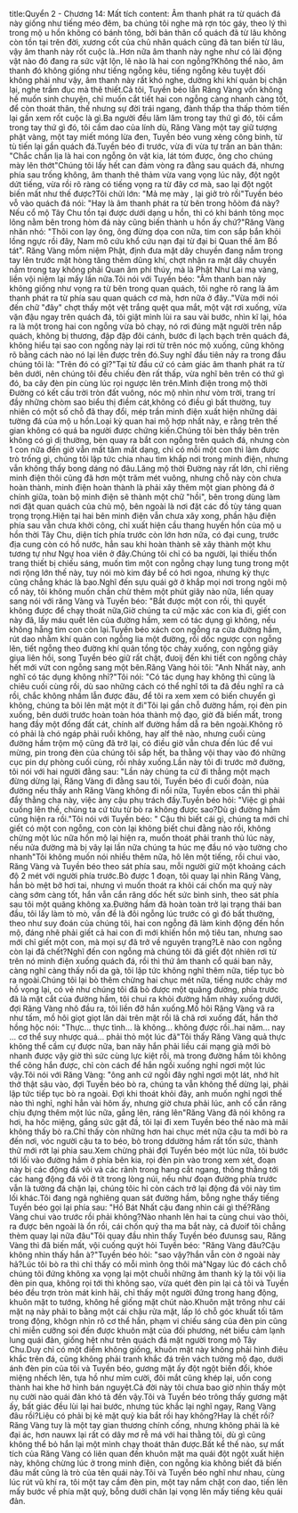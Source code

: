 title:Quyển 2 - Chương 14: Mất tích
content:
Âm thanh phát ra từ quách đá này giống như tiếng méo đêm, ba chúng tôi nghe mà rợn tóc gáy, theo lý thì trong mộ u hồn không có bánh tông, bởi bản thân cổ quách đã từ lâu không còn tồn tại trên đời, xương cốt của chủ nhân quách cũng đã tan biến từ lâu, vậy âm thanh này rốt cuộc là..Hơn nữa âm thanh này nghe như có lài động vật nào đó đang ra sức vật lộn, lẽ nào là hai con ngỗng?Không thể nào, âm thanh đó không giống như tiếng ngỗng kêu, tiếng ngỗng kêu tuyệt đối không phải như vậy, âm thanh này rất khó nghe, dường khi khí quản bị chặn lại, nghe trầm đục mà thê thiết.Cả tôi, Tuyền béo lẫn Răng Vàng vốn không hề muốn sinh chuyện, chỉ muốn cắt tiết hai con ngỗng càng nhanh càng tốt, để còn thoát thân, thế nhưng sự đời trái ngang, đành thấp tha thấp thỏm tiến lại gần xem rốt cuộc là gì.Ba người đều lăm lăm trong tay thứ gì đó, tôi cầm trong tay thứ gì đó, tôi cầm dao của lính dù, Răng Vàng một tay giữ tượng phật vàng, một tay miết móng lừa đen, Tuyền béo vung xẻng công binh, từ tù tiến lại gần quách đá.Tuyền béo đi trước, vừa đi vừa tự trấn an bản thân: "Chắc chắn lịa là hai con ngỗng ôn vật kia, lát tóm được, ông cho chúng mày lên thớt"Chúng tôi lấy hết can đảm vòng ra đằng sau quách đá, nhưng phía sau trống không, âm thanh thê thảm vừa vang vọng lúc nãy, đột ngột dứt tiếng, vừa rồi rõ ràng có tiếng vọng ra từ đây cơ mà, sao lại đột ngột biến mất như thế được?Tôi chửi lớn: "Mả mẹ mày , lại giở trò rồi"Tuyền béo vỗ vào quách đá nói: "Hay là âm thanh phát ra từ bên trong hõòm đá này?Nếu cổ mộ Tây Chu tồn tại được dưới dạng u hồn, thì có khi bánh tông mọc lông nằm bên trong hòm đá này cũng biến thành u hồn ấy chứ?"Răng Vàng nhăn nhó: "Thôi con lạy ông, ông đừng dọa con nữa, tim con sắp bắn khỏi lồng ngực rồi đây, Nam mô cứu khổ cứu nạn đại từ đại bi Quan thế âm Bồ tát". Răng Vàng mồm niệm Phật, định đưa mặt dây chuyền đang nắm trong tay lên trước mặt hòng tăng thêm dũng khí, chợt nhận ra mặt dây chuyền nắm trong tay không phải Quan âm phỉ thúy, mà là Phật Như Lai mạ vàng, liền vội niệm lại mấy lần nữa.Tôi nói với Tuyền béo: "Âm thanh ban nãy không giống như vọng ra từ bên trong quan quách, tôi nghe rõ rang là âm thanh phát ra từ phía sau quan quách cơ mà, hơn nữa ở đây.."Vừa mới nói đến chữ "đây" chợt thấy một vệt trắng quệt qua mắt, một vật rơi xuống, vừa vặn đậu ngay trên quách đá, tôi giật mình lùi ra sau vài bước, nhìn kĩ lại, hóa ra là một trong hai con ngỗng vừa bỏ chạy, nó rơi đúng mặt người trên nắp quách, không bị thương, đập đập đôi cánh, bước đi lạch bạch trên quách đá, không hiểu tại sao con ngỗng này lại rơi từ trên nóc mộ xuống, cũng không rõ bằng cách nào nó lại lên được trên đó.Suy nghĩ đầu tiên nảy ra trong đầu chúng tôi là: "Trên đó có gì?"Tại từ đầu cứ có cảm giác âm thanh phát ra từ bên dưới, nên chúng tôi đều chiếu đèn rất thấp, vừa nghĩ bên trên có thứ gì đó, ba cây đèn pin cùng lúc rọi ngược lên trên.Minh điện trong mộ thời Đường có kết cấu trời tròn đất vuông, nóc mộ nhìn như vòm trời, trang trí đầy những chòm sao biểu thị điềm cát,không có điều gì bất thường, tuy nhiên có một số chỗ đã thay đổi, mép trần minh điện xuất hiện những dải tường đá của mộ u hồn.Loại kỳ quan hai mộ hợp nhất này, e rằng trên thế gian không có quá ba người được chứng kiến.Chúng tôi bèn thấy bên trên không có gì dị thường, bèn quay ra bắt con ngỗng trên quách đá, nhưng còn 1 con nữa đến giờ vẫn mất tăm mất dạng, chỉ có mỗi một con thì làm được trò trống gì, chúng tôi lập tức chia nhau tìm khắp nơi trong minh điện, nhưng vẫn không thấy bong dáng nó đâu.Lăng mộ thời Đường này rất lớn, chỉ riêng minh điện thôi cũng đã hơn một trăm mét vuông, nhưng chỗ này còn chưa hoàn thành, minh điện hoàn thành là phải xây thêm một gian phòng đá ở chính giữa, toàn bộ minh điện sẽ thành một chữ "hồi", bên trong dùng làm nơi đặt quan quách của chủ mộ, bên ngoài là nơi đặt các đồ tùy táng quan trọng trọng.Hiện tại hai bên minh điện vẫn chưa xây xong, phần hậu điện phía sau vẫn chưa khởi công, chỉ xuất hiện cầu thang huyền hồn của mộ u hồn thời Tây Chu, diện tích phía trước còn lớn hơn nữa, có đại cung, trước địa cung còn có hồ nước, hẳn sau khi hoàn thành sẽ xây thành một khu tương tự như Ngự hoa viên ở đây.Chúng tôi chỉ có ba người, lại thiếu thốn trang thiết bị chiếu sáng, muốn tìm một con ngỗng chạy lung tung trong một nơi rộng lớn thế này, tuy nói mò kim đáy bể có hơi ngoa, nhưng kỳ thực cũng chẳng khác là bao.Nghĩ đến sựu quái gở ở khắp mọi nơi trong ngôi mộ cổ này, tôi không muốn chần chừ thêm một phút giây nào nữa, liền quay sang nói với răng Vàng và Tuyền béo: "Bắt được một con rồi, thì quyết không được để chạy thoát nữa,Giờ chúng ta cứ mặc xác con kia đi, giết con này đã, lấy máu quết lên của đường hầm, xem có tác dụng gì không, nếu không hẵng tìm con còn lại.Tuyền béo xách con ngỗng ra cửa đường hầm, rút dao nhằm khí quản con ngỗng lia một đường, rồi dốc ngược cọn ngỗng lên, tiết ngỗng theo đường khí quản tồng tộc chảy xuống, con ngỗng giãy giụa liên hồi, song Tuyền béo giữ rất chặt, đưoij đến khi tiết con ngỗng chảy hết mới vứt con ngỗng sang một bên.Răng Vàng hỏi tôi: "Anh Nhất này, anh nghĩ có tác dụng không nhỉ?"Tôi nói: "Có tác dụng hay không thì cũng là chiêu cuối cùng rồi, dù sao những cách có thể nghĩ tới ta đã đều nghĩ ra cả rồi, chắc không nhầm lẫn được đâu, để tôi ra xem xem có biến chuyển gì không, chúng ta bôi lên mặt một ít đi"Tôi lại gần chỗ đường hầm, rọi đèn pin xuống, bên dưới trước hoàn toàn hóa thành mộ đạo, giờ đã biến mất, trong hang đầy một đống đất cát, chính alf đường hầm dẫ ra bên ngoài.Không rõ có phải là chó ngáp phải ruồi không, hay alf thê nào, nhưng cuối cùng đường hầm trộm mộ cũng đã trở lại, có điều giờ vẫn chưa đến lúc để vui mừng, pin trong đèn của chúng tôi sắp hết, ba thằng vội thay vào đó những cục pin dự phòng cuối cùng, rồi nhảy xuống.Lần này tôi đi trước mở đường, tôi nói với hai người đằng sau: "Lần này chúng ta cứ đi thẳng một mạch đừng dừng lại, Răng Vàng đi đằng sau tôi, Tuyền béo đi cuối đoàn, nủa đường nếu thấy anh Răng Vàng không đi nổi nữa, Tuyền ebos cần thì phải đẩy thằng cha này, việc àny cậu phụ trách đấy.Tuyền béo hỏi: "Việc gì phải cuống lên thế, chúng ta cứ từu từ bò ra không được sao?Dù gì đường hầm cũng hiện ra rồi."Tôi nói với Tuyền béo: " Cậu thì biết cái gì, chúng ta mới chỉ giết có một con ngỗng, con còn lại không biết chui đằng nào rồi, không chừng một lúc nữa hồn mộ lại hiện ra, muốn thoát phải tranh thủ lúc này, nếu nửa đường mà bị vây lại lần nữa chúng ta húc mẹ đầu nó vào tường cho nhanh"Tôi không muốn nói nhiều thêm nữa, hô lên một tiếng, rồi chui vào, Răng Vàng và Tuyền béo theo sát phía sau, mỗi người giữ một khoảng cách độ 2 mét với người phía trước.Bò được 1 đoạn, tôi quay lại nhìn Răng Vàng, hắn bò mệt bở hơi tai, nhưng vì muốn thoát ra khỏi cái chốn ma quỷ này càng sớm càng tốt, hắn vẫn cắn răng dốc hết sức bình sinh, theo sát phía sau tôi một quãng không xa.Đường hầm đã hoàn toàn trở lại trạng thái ban đầu, tôi lấy làm tò mò, vấn đề là đôi ngỗng lúc trước có gì đó bất thường, theo như suy đoán của chúng tôi, hai con ngỗng đã làm kinh động đến hồn mộ, đáng nhẽ phải giết cả hai con đi mới khiến hồn mộ tiêu tan, nhưng sao mới chỉ giết một con, mà mọi sự đã trở về nguyên trạng?Lẽ nào con ngỗng còn lại đã chết?Nghĩ đến con ngỗng mà chúng tôi đã giết đột nhiên rơi từ trên nó minh điện xuống quách đá, rồi thì thứ âm thanh cổ quái ban nãy, càng nghĩ càng thấy nổi da gà, tôi lập tức không nghĩ thêm nữa, tiếp tục bò ra ngoài.Chúng tôi lại bò thêm chừng hai chục mét nữa, tiếng nước chảy mơ hồ vọng lại, có vẻ như chúng tôi đã bò được một quãng đường, phía trước đã là mặt cắt của đường hầm, tôi chui ra khỏi đường hầm nhảy xuống dưới, đợi Răng Vàng nhô đầu ra, tôi liền đỡ hắn xuống.Mồ hôi Răng Vàng vã ra như tấm, mồ hôi giọt giọt lăn dài trên mặt rồi lã chã rơi xuống đất, hắn thở hồng hộc nói: "Thực... thực tình... là không... không được rồi..hai năm... nay ... cơ thể suy nhược quá... phải thỏ một lúc đã"Tôi thấy Răng Vàng quả thực không thể cầm cự được nữa, ban nãy hắn phải liều cái mạng già mới bò nhanh được vậy giờ thì sức cùng lực kiệt rồi, mà trong đường hầm tôi không thể cõng hắn được, chỉ còn cách để hắn ngồi xuống nghỉ ngơi một lúc vậy.Tôi nói với Răng Vàng: "ông anh cứ ngồi đây nghỉ ngơi một lát, nhớ hít thở thật sâu vào, đợi Tuyền béo bò ra, chúng ta vẫn không thể dừng lại, phải lập tức tiếp tục bò ra ngoài. Đợi khi thoát khỏi đây, anh muốn nghỉ ngơi thế nào thì nghỉ, nghỉ hẳn vài hôm ấy, nhưng giờ chưa phải lúc, anh cố cắn răng chịu đựng thêm một lúc nữa, gắng lên, ráng lên"Răng Vàng đã nói không ra hơi, ha hốc miệng, gắng sức gật đầ, tôi lại đi xem Tuyền béo thế nào mà mãi không thấy bò ra.Chỉ thấy còn những hơn hai chục mét nữa cậu ta mới bò ra đến nơi, vóc người cậu ta to béo, bò trong ddường hầm rất tốn sức, thành thử mới rớt lại phia sau.Xem chừng phải đợi Tuyền béo một lúc nữa, tôi bước tới lối vào đường hầm ở phía bên kia, rọi đèn pin vào trong xem xét, đoạn này bị các động đá vôi và các rãnh trong hang cắt ngang, thông thẳng tới các hang động đá vôi ở tít trong lòng núi, nếu như đoạn đường phía trước vẫn là tường đá chặn lại, chúng tôic hỉ còn cách trở lại động đá vôi này tìm lối khác.Tôi đang ngả nghiêng quan sát đường hầm, bỗng nghe thấy tiếng Tuyền béo gọi lại phía sau: "Hồ Bát Nhất cậu đang nhìn cái gì thế?Răng Vàng chui vào trước rồi phải không?Nào nhanh lên hai ta cùng chui vào thôi, ra được bên ngoài là ổn rồi, cái chốn quỷ tha ma bắt này, cả đưoif tôi chẳng thèm quay lại nữa đâu"Tôi quay đầu nhìn thấy Tuyền béo đưunsg sau, Răng Vàng thì đã biến mất, vội cuống quýt hỏi Tuyền béo: "Răng Vàng đâu?Cậu không nhìn thấy hắn à?"Tuyền béo hỏi: "sao vậy?hắn vẫn còn ở ngoài này hả?Lúc tôi bò ra thì chỉ thấy có mỗi mình ông thôi mà"Ngay lúc đó cách chỗ chúng tôi đứng không xa vọng lại một chuỗi những âm thanh kỳ lạ tôi vội lia đèn pin qua, không rọi tới thì không sao, vừa quét đèn pin lại cả tôi và Tuyền béo đều trợn tròn mát kinh hãi, chỉ thấy một người đứng trong hang động, khuôn mặt to tướng, không hề giống mặt chút nào.Khuôn mặt trông như cái mặt nạ này phải to bằng một cái chậu rửa mặt, lấp ló chỗ góc khuất tối tăm trong động, khôgn nhìn rõ cơ thể hắn, phạm vi chiếu sáng của đèn pin cũng chỉ miễn cưỡng soi đến được khuôn mặt của đối phương, nét biểu cảm lạnh lung quái đản, giống hệt như trên quách đá mặt người trong mộ Tây Chu.Duy chỉ có một điểm không giống, khuôn mặt này không phải hình điêu khắc trên đá, cũng không phải tranh khắc đá trên vách tường mộ đạo, dưới ánh đèn pin của tôi và Tuyền béo, gương mặt ấy đột ngột biến đổi, khóe miệng nhếch lên, tựa hồ như mỉm cười, đôi mắt cũng khép lại, uốn cong thành hai khe hở hình bán nguyệt.Cả đời này tôi chưa bao giờ nhìn thấy một nụ cười nào quái đản khó tả đến vậy.Tôi và Tuyền béo trông thấy gương mặt ấy, bất giác đều lùi lại hai bước, nhưng túc khắc lại nghĩ ngay, Rang Vàng đâu rồi?Liệu có phải bị kẻ mặt quỷ kia bắt rồi hay không?Hay là chết rồi?Răng Vàng tuy là một tay gian thương chính cống, nhưng không phải là kẻ đại ác, hơn nauwx lại rất có dây mơ rễ má với hai thằng tôi, dù gì cũng không thể bỏ hắn lại một mình chạy thoát thân được.Bất kể thế nào, sự mất tích của Răng Vàng có liên quan đến khuôn mặt ma quái đột ngột xuất hiện này, không chừng lúc ở trong minh điện, con ngỗng kia không biết đã biến đâu mất cũng là trò của tên quái này.Tôi và Tuyền béo nghĩ như nhau, cùng lúc rút vũ khí ra, tôi một tay cầm đèn pin, một tay nắm chặt con dao, tiến lên mấy bước về phía mặt quỷ, bỗng dưới chân lại vọng lên mấy tiếng kêu quái đản.